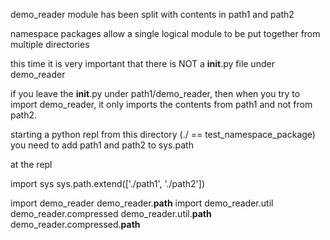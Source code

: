 demo_reader module has been split with contents in path1 and path2

namespace packages allow a single logical module to be put together from multiple directories

this time it is very important that there is NOT a __init__.py file under demo_reader

if you leave the __init__.py under path1/demo_reader, then when you try to import demo_reader, it only imports the contents from path1 and not from path2.

starting a python repl from this directory (./ == test_namespace_package)
you need to add path1 and path2 to sys.path

at the repl

import sys
sys.path.extend(['./path1', './path2'])

import demo_reader
demo_reader.__path__
import demo_reader.util demo_reader.compressed
demo_reader.util.__path__
demo_reader.compressed.__path__

